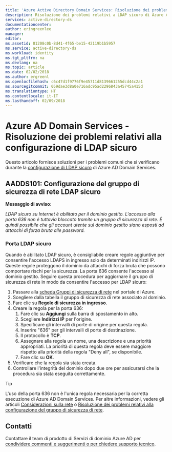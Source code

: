 ```yaml
---
title: 'Azure Active Directory Domain Services: Risoluzione dei problemi relativi alla configurazione di LDAP sicuro | Microsoft Docs'
description: Risoluzione dei problemi relativi a LDAP sicuro di Azure AD Domain Services
services: active-directory-ds
documentationcenter: 
author: eringreenlee
manager: 
editor: 
ms.assetid: 81208c0b-8d41-4f65-be15-42119b1b5957
ms.service: active-directory-ds
ms.workload: identity
ms.tgt_pltfrm: na
ms.devlang: na
ms.topic: article
ms.date: 02/02/2018
ms.author: ergreenl
ms.openlocfilehash: c6c47d1f9776f9e45711d8139661255dcd44c2a1
ms.sourcegitcommit: 059dae3d8a0e716adc95ad2296843a45745a415d
ms.translationtype: HT
ms.contentlocale: it-IT
ms.lasthandoff: 02/09/2018
---
```

# <a name="azure-ad-domain-services---troubleshooting-secure-ldap-configuration"></a>Azure AD Domain Services - Risoluzione dei problemi relativi alla configurazione di LDAP sicuro

Questo articolo fornisce soluzioni per i problemi comuni che si verificano durante la [configurazione di LDAP sicuro](active-directory-ds-admin-guide-configure-secure-ldap.md) di Azure AD Domain Services.

## <a name="aadds101-secure-ldap-network-security-group-configuration"></a>AADDS101: Configurazione del gruppo di sicurezza di rete LDAP sicuro

**Messaggio di avviso:**

*LDAP sicuro su Internet è abilitato per il dominio gestito. L'accesso alla porta 636 non è tuttavia bloccato tramite un gruppo di sicurezza di rete. È quindi possibile che gli account utente sul dominio gestito siano esposti ad attacchi di forza bruta alle password.*

### <a name="secure-ldap-port"></a>Porta LDAP sicuro

Quando è abilitato LDAP sicuro, è consigliabile creare regole aggiuntive per consentire l'accesso LDAPS in ingresso solo da determinati indirizzi IP. Queste regole proteggono il dominio da attacchi di forza bruta che possono comportare rischi per la sicurezza. La porta 636 consente l'accesso al dominio gestito. Seguire questa procedura per aggiornare il gruppo di sicurezza di rete in modo da consentire l'accesso per LDAP sicuro:

1. Passare alla [scheda Gruppi di sicurezza di rete](https://portal.azure.com/#blade/HubsExtension/Resources/resourceType/Microsoft.Network%2FNetworkSecurityGroups) nel portale di Azure.
2. Scegliere dalla tabella il gruppo di sicurezza di rete associato al dominio.
3. Fare clic su **Regole di sicurezza in ingresso**.
4. Creare la regola per la porta 636:
   1. Fare clic su **Aggiungi** sulla barra di spostamento in alto.
   2. Scegliere **Indirizzi IP** per l'origine.
   3. Specificare gli intervalli di porte di origine per questa regola.
   4. Inserire "636" per gli intervalli di porte di destinazione.
   5. Il protocollo è **TCP**.
   6. Assegnare alla regola un nome, una descrizione e una priorità appropriati. La priorità di questa regola deve essere maggiore rispetto alla priorità della regola "Deny all", se disponibile.
   7. Fare clic su **OK**.
5. Verificare che la regola sia stata creata.
6. Controllare l'integrità del dominio dopo due ore per assicurarsi che la procedura sia stata eseguita correttamente.

> [!TIP]
> L'uso della porta 636 non è l'unica regola necessaria per la corretta esecuzione di Azure AD Domain Services. Per altre informazioni, vedere gli articoli [Considerazioni sulla rete](active-directory-ds-networking.md) o [Risoluzione dei problemi relativi alla configurazione del gruppo di sicurezza di rete](active-directory-ds-troubleshoot-nsg.md).
>

## <a name="contact-us"></a>Contatti
Contattare il team di prodotto di Servizi di dominio Azure AD per [condividere commenti e suggerimenti o per chiedere supporto tecnico](active-directory-ds-contact-us.md).
